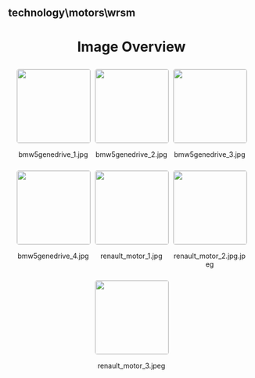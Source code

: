 ## technology\motors\wrsm

<style>
    .image-gallery {
        display: flex;
        flex-wrap: wrap;
        gap: 10px;
        justify-content: center;
        padding: 10px;
    }
    .image-gallery img {
        width: 150px;
        height: auto;
        border: 1px solid #ddd;
        border-radius: 5px;
    }
    .image-gallery div {
        flex: 1 1 calc(33.333% - 20px); /* Three images per row on large screens */
        max-width: 150px;
        text-align: center;
    }
    @media (max-width: 768px) {
        .image-gallery div {
            flex: 1 1 calc(50% - 20px); /* Two images per row on medium screens */
        }
    }
    @media (max-width: 480px) {
        .image-gallery div {
            flex: 1 1 100%; /* One image per row on small screens */
        }
    }
</style>
<h1 style ="text-align: center;"> Image Overview </h1> <div class="image-gallery">
<div>
<img src="https://media.evkx.net/multimedia/technology/motors/wrsm/bmw5genedrive_1_st.jpg">
<p>bmw5genedrive_1.jpg</p>
</div>
<div>
<img src="https://media.evkx.net/multimedia/technology/motors/wrsm/bmw5genedrive_2_st.jpg">
<p>bmw5genedrive_2.jpg</p>
</div>
<div>
<img src="https://media.evkx.net/multimedia/technology/motors/wrsm/bmw5genedrive_3_st.jpg">
<p>bmw5genedrive_3.jpg</p>
</div>
<div>
<img src="https://media.evkx.net/multimedia/technology/motors/wrsm/bmw5genedrive_4_st.jpg">
<p>bmw5genedrive_4.jpg</p>
</div>
<div>
<img src="https://media.evkx.net/multimedia/technology/motors/wrsm/renault_motor_1_st.jpg">
<p>renault_motor_1.jpg</p>
</div>
<div>
<img src="https://media.evkx.net/multimedia/technology/motors/wrsm/renault_motor_2.jpg_st.jpeg">
<p>renault_motor_2.jpg.jpeg</p>
</div>
<div>
<img src="https://media.evkx.net/multimedia/technology/motors/wrsm/renault_motor_3_st.jpeg">
<p>renault_motor_3.jpeg</p>
</div>
</div>
